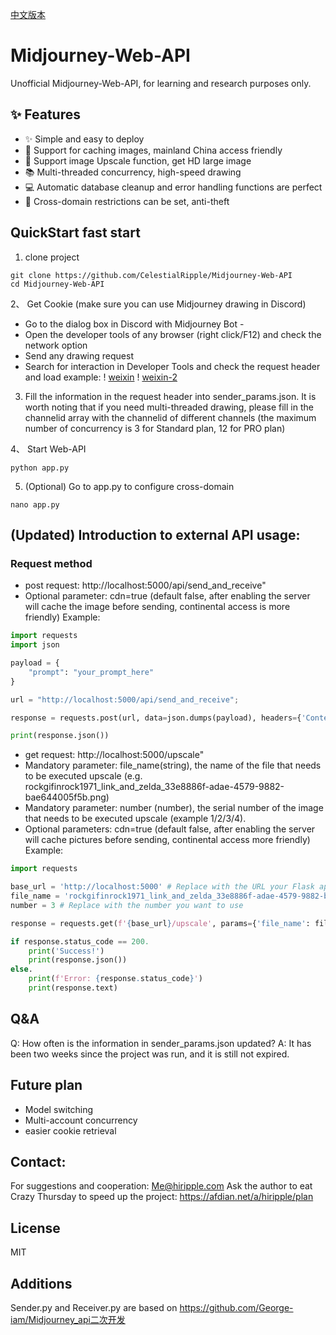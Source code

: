 [中文版本]([https://github.com/CelestialRipple/Midjourney_api/blob/main/README_zh-CN.md](https://github.com/CelestialRipple/Midjourney-Web-API/blob/main/README_zh-CN.md))
# Midjourney-Web-API
Unofficial Midjourney-Web-API, for learning and research purposes only.

## :sparkles: Features
* ✨ Simple and easy to deploy
* 👋 Support for caching images, mainland China access friendly
* 💾 Support image Upscale function, get HD large image
* 📚 Multi-threaded concurrency, high-speed drawing
* 💻 Automatic database cleanup and error handling functions are perfect
* 🔐 Cross-domain restrictions can be set, anti-theft

## QuickStart fast start
1. clone project
```shell
git clone https://github.com/CelestialRipple/Midjourney-Web-API
cd Midjourney-Web-API
```
2、 Get Cookie (make sure you can use Midjourney drawing in Discord)
- Go to the dialog box in Discord with Midjourney Bot -
- Open the developer tools of any browser (right click/F12) and check the network option
- Send any drawing request
- Search for interaction in Developer Tools and check the request header and load
example:
! [weixin](https://user-images.githubusercontent.com/115361435/235084018-32aaad31-45f6-447d-b854-f92241c927e8.png)
! [weixin-2](https://user-images.githubusercontent.com/115361435/235084031-3948e15c-f48f-41c8-aa43-9712cb310909.png)

3. Fill the information in the request header into sender_params.json.
It is worth noting that if you need multi-threaded drawing, please fill in the channelid array with the channelid of different channels (the maximum number of concurrency is 3 for Standard plan, 12 for PRO plan)

4、 Start Web-API
```shell
python app.py
```

5. (Optional) Go to app.py to configure cross-domain
```shell
nano app.py
```
## (Updated) Introduction to external API usage:
### Request method
- post request: http://localhost:5000/api/send_and_receive"
- Optional parameter: cdn=true (default false, after enabling the server will cache the image before sending, continental access is more friendly)
Example:
```python
import requests
import json

payload = {
    "prompt": "your_prompt_here"
}

url = "http://localhost:5000/api/send_and_receive";

response = requests.post(url, data=json.dumps(payload), headers={'Content-Type': 'application/json'})

print(response.json())
```
- get request: http://localhost:5000/upscale"
- Mandatory parameter: file_name(string), the name of the file that needs to be executed upscale (e.g. rockgifinrock1971_link_and_zelda_33e8886f-adae-4579-9882-bae644005f5b.png)
- Mandatory parameter: number (number), the serial number of the image that needs to be executed upscale (example 1/2/3/4).
- Optional parameters: cdn=true (default false, after enabling the server will cache pictures before sending, continental access more friendly)
Example:
```python
import requests

base_url = 'http://localhost:5000' # Replace with the URL your Flask application is actually running on
file_name = 'rockgifinrock1971_link_and_zelda_33e8886f-adae-4579-9882-bae644005f5b.png' # Replace with your actual file name
number = 3 # Replace with the number you want to use

response = requests.get(f'{base_url}/upscale', params={'file_name': file_name, 'number': number})

if response.status_code == 200.
    print('Success!')
    print(response.json())
else.
    print(f'Error: {response.status_code}')
    print(response.text)
```
## Q&A
Q: How often is the information in sender_params.json updated?
A: It has been two weeks since the project was run, and it is still not expired.

## Future plan

- Model switching
- Multi-account concurrency
- easier cookie retrieval

## Contact:
For suggestions and cooperation: Me@hiripple.com
Ask the author to eat Crazy Thursday to speed up the project: https://afdian.net/a/hiripple/plan

## License
MIT

## Additions
Sender.py and Receiver.py are based on https://github.com/George-iam/Midjourney_api二次开发
